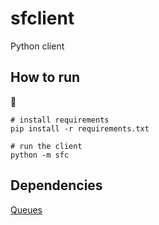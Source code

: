 sfclient
========================

Python client

## How to run
:new_moon_with_face:
```
# install requirements
pip install -r requirements.txt

# run the client
python -m sfc
```

## Dependencies

[Queues](http://semanchuk.com/philip/posix_ipc/posix_ipc-1.0.0.tar.gz)
